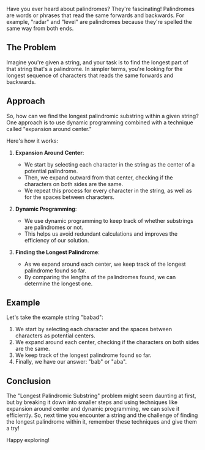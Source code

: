 Have you ever heard about palindromes? They're fascinating! Palindromes are words or phrases that read the same forwards and backwards. For example, "radar" and "level" are palindromes because they're spelled the same way from both ends.

## The Problem

Imagine you're given a string, and your task is to find the longest part of that string that's a palindrome. In simpler terms, you're looking for the longest sequence of characters that reads the same forwards and backwards.

## Approach

So, how can we find the longest palindromic substring within a given string? One approach is to use dynamic programming combined with a technique called "expansion around center."

Here's how it works:

1. **Expansion Around Center**:
   - We start by selecting each character in the string as the center of a potential palindrome.
   - Then, we expand outward from that center, checking if the characters on both sides are the same.
   - We repeat this process for every character in the string, as well as for the spaces between characters.

2. **Dynamic Programming**:
   - We use dynamic programming to keep track of whether substrings are palindromes or not.
   - This helps us avoid redundant calculations and improves the efficiency of our solution.

3. **Finding the Longest Palindrome**:
   - As we expand around each center, we keep track of the longest palindrome found so far.
   - By comparing the lengths of the palindromes found, we can determine the longest one.

## Example

Let's take the example string "babad":

1. We start by selecting each character and the spaces between characters as potential centers.
2. We expand around each center, checking if the characters on both sides are the same.
3. We keep track of the longest palindrome found so far.
4. Finally, we have our answer: "bab" or "aba".

## Conclusion

The "Longest Palindromic Substring" problem might seem daunting at first, but by breaking it down into smaller steps and using techniques like expansion around center and dynamic programming, we can solve it efficiently. So, next time you encounter a string and the challenge of finding the longest palindrome within it, remember these techniques and give them a try!

Happy exploring!
